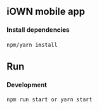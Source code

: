 ## iOWN mobile app

#### Install dependencies

```
npm/yarn install
```

## Run

#### Development
```
npm run start or yarn start
```


